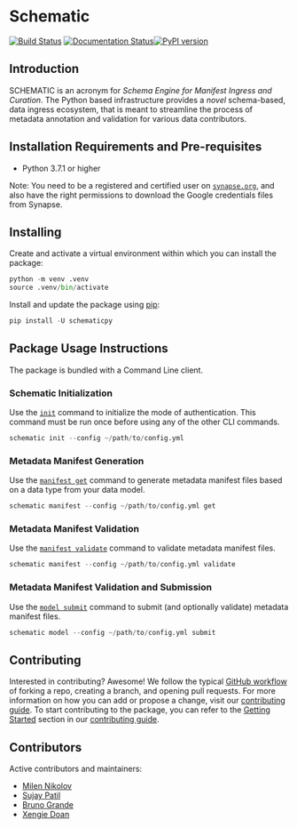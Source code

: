 # Schematic
[![Build Status](https://img.shields.io/endpoint.svg?url=https%3A%2F%2Factions-badge.atrox.dev%2FSage-Bionetworks%2Fschematic%2Fbadge%3Fref%3Ddevelop&style=flat)](https://actions-badge.atrox.dev/Sage-Bionetworks/schematic/goto?ref=develop) [![Documentation Status](https://readthedocs.org/projects/sage-schematic/badge/?version=develop)](https://sage-schematic.readthedocs.io/en/develop/?badge=develop)[![PyPI version](https://badge.fury.io/py/schematicpy.svg)](https://badge.fury.io/py/schematicpy)

## Introduction

SCHEMATIC is an acronym for _Schema Engine for Manifest Ingress and Curation_. The Python based infrastructure provides a _novel_ schema-based, data ingress ecosystem, that is meant to streamline the process of metadata annotation and validation for various data contributors.

## Installation Requirements and Pre-requisites

* Python 3.7.1 or higher

Note: You need to be a registered and certified user on [`synapse.org`](https://www.synapse.org/), and also have the right permissions to download the Google credentials files from Synapse.

## Installing

Create and activate a virtual environment within which you can install the package:

```python
python -m venv .venv
source .venv/bin/activate
```

Install and update the package using [pip](https://pip.pypa.io/en/stable/quickstart/):

```python
pip install -U schematicpy
```

## Package Usage Instructions

The package is bundled with a Command Line client.

### Schematic Initialization

Use the [`init`](https://sage-schematic.readthedocs.io/en/develop/cli_reference.html#schematic-init) command to initialize the mode of authentication. This command must be run once before using any of the other CLI commands.

```python
schematic init --config ~/path/to/config.yml
```

### Metadata Manifest Generation

Use the [`manifest get`](https://sage-schematic.readthedocs.io/en/develop/cli_reference.html#schematic-manifest-get) command to generate metadata manifest files based on a data type from your data model.

```python
schematic manifest --config ~/path/to/config.yml get
```

### Metadata Manifest Validation

Use the [`manifest validate`](https://sage-schematic.readthedocs.io/en/develop/cli_reference.html#schematic-model-validate) command to validate metadata manifest files.

```python
schematic manifest --config ~/path/to/config.yml validate
```

### Metadata Manifest Validation and Submission

Use the [`model submit`](https://sage-schematic.readthedocs.io/en/develop/cli_reference.html#schematic-model-submit) command to submit (and optionally validate) metadata manifest files.

```python
schematic model --config ~/path/to/config.yml submit
```

## Contributing

Interested in contributing? Awesome! We follow the typical [GitHub workflow](https://guides.github.com/introduction/flow/) of forking a repo, creating a branch, and opening pull requests. For more information on how you can add or propose a change, visit our [contributing guide](CONTRIBUTION.md). To start contributing to the package, you can refer to the [Getting Started](CONTRIBUTION.md#getting-started) section in our [contributing guide](CONTRIBUTION.md).

## Contributors

Active contributors and maintainers:

- [Milen Nikolov](https://github.com/milen-sage)
- [Sujay Patil](https://github.com/sujaypatil96)
- [Bruno Grande](https://github.com/BrunoGrandePhD)
- [Xengie Doan](https://github.com/xdoan)
